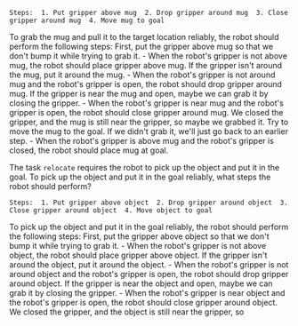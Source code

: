

    Steps:  1. Put gripper above mug  2. Drop gripper around mug  3. Close gripper around mug  4. Move mug to goal

To grab the mug and pull it to the target location reliably, the robot should perform the following steps:
    First, put the gripper above mug so that we don't bump it while trying to grab it.
    - When the robot's gripper is not above mug, the robot should place gripper above mug.
    If the gripper isn't around the mug, put it around the mug.
    - When the robot's gripper is not around mug and the robot's gripper is open, the robot should drop gripper around mug.
    If the gripper is near the mug and open, maybe we can grab it by closing the gripper.
    - When the robot's gripper is near mug and the robot's gripper is open, the robot should close gripper around mug.
    We closed the gripper, and the mug is still near the gripper, so maybe we grabbed it. Try to move the mug to the goal. If we didn't grab it, we'll just go back to an earlier step.
    - When the robot's gripper is above mug and the robot's gripper is closed, the robot should place mug at goal.

The task `relocate` requires the robot to pick up the object and put it in the goal.
To pick up the object and put it in the goal reliably, what steps the robot should perform?

    Steps:  1. Put gripper above object  2. Drop gripper around object  3. Close gripper around object  4. Move object to goal

To pick up the object and put it in the goal reliably, the robot should perform the following steps:
    First, put the gripper above object so that we don't bump it while trying to grab it.
    - When the robot's gripper is not above object, the robot should place gripper above object.
    If the gripper isn't around the object, put it around the object.
    - When the robot's gripper is not around object and the robot's gripper is open, the robot should drop gripper around object.
    If the gripper is near the object and open, maybe we can grab it by closing the gripper.
    - When the robot's gripper is near object and the robot's gripper is open, the robot should close gripper around object.
    We closed the gripper, and the object is still near the gripper, so